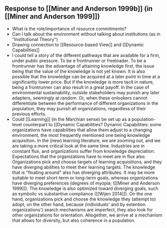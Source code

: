 ## Response to [[Miner and Anderson 1999b]] (in [[Miner and Anderson 1999]])

* What is the role/importance of resource commitments?
* Can I talk about the environment without talking about institutions (as in "Institutional Theory")
* Drawing connection to [[Resource-based View]] and [[Dynamic Capabilities]]
* I could tell a story of the different pathways that are available for a firm, under public pressure. To be e frontrunner or freeloader. To be a frontrunner has the advantage of attaining knowledge first, the issue being that the value of the knowledge is not yet known. It is also possible that the knowledge can be acquired at a later point in time at a significantly lower price. But if the knowledge is more tacit in nature, being a frontrunner can also result in a great payoff. In the case of environmental sustainability, outside stakeholders may punish any later adapters, seemingly at random. Or, when these onlookers cannot differentiate between the performance of different organizations in the population, they may punish all organizations, regardless of their previous efforts.
* Could [[Learning]] (in the Marchian sense) be set up as a population-level counterpart to [[Dynamic Capabilities? Dynamic Capabilities: some organizations have capabilities that allow them adjust to a changing environment, the most frequently mentioned one being knowledge acquisition. In the (new) learning literature, we are zooming out, and we are taking a more critical look at the same time. Industries are in constant flux, and organizations suffer from knowledge depreciation. Expectations that the organizations have to meet are in flux also. Organizations pick and choose targets of learning acquisitions, and they have diverging abilities to meet their learning targets. The knowledge that is "floating around" also has diverging attributes. It may be more suitable to meet short-term or long-term goals, whereas organizations have diverging preferences (degrees of myopia; ([[Miner and Anderson 1999]]). The knowledge is also optimized toward diverging goals, such as symbolic vs substantive compliance ([[Wijen 2014]]). On the one hand, organizations pick and choose the knowledge they (attempt to) adopt, on the other hand, because (individuals' and by extention organizations') search mechanisms are imperfect, they also look for other organizations for orientation. Altogether, we arrive at a mechanism that allows for diversity, but also coherence in a population.